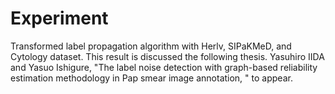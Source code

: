 # Experiment
Transformed label propagation algorithm with Herlv, SIPaKMeD, and Cytology dataset.
This result is discussed the following thesis.
Yasuhiro IIDA and Yasuo Ishigure, "The label noise detection with graph-based reliability estimation methodology in Pap smear image annotation, " to appear.


